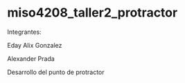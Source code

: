# miso4208_taller2_protractor

Integrantes:

Eday Alix Gonzalez

Alexander Prada

Desarrollo del punto de protractor 
